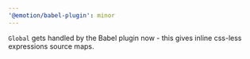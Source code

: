```yaml
---
'@emotion/babel-plugin': minor
---
```


`Global` gets handled by the Babel plugin now - this gives inline css-less expressions source maps.
